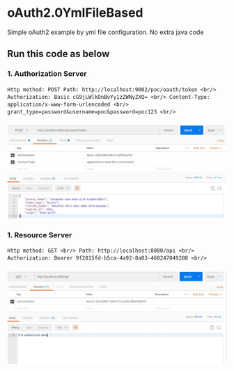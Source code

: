# oAuth2.0YmlFileBased
Simple oAuth2 example by yml file configuration. No extra java code

## Run this code as below
### 1. Authorization Server
`
Http method: POST
Path: http://localhost:9002/poc/oauth/token <br/>
Authorization: Basic cG9jLWlkOnBvYy1zZWNyZXQ= <br/>
Content-Type: application/x-www-form-urlencoded <br/>
grant_type=password&username=poc&password=poc123 <br/>
`
### ![Postman](https://github.com/sarthya/oAuth2.0YmlFileBased/blob/master/AuthorizationServerPostmanSS.JPG)


### 1. Resource Server
`
Http method: GET <br/>
Path: http://localhost:8080/api <br/>
Authorization: Bearer 9f2015fd-b5ca-4a92-8a03-460247049288 <br/>
`
### ![Postman](https://github.com/sarthya/oAuth2.0YmlFileBased/blob/master/ResourceServerPostmanSS.JPG)

